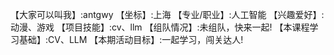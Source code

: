 【大家可以叫我】:antgwy
【坐标】:上海
【专业/职业】:人工智能
【兴趣爱好】:动漫、游戏
【项目技能】:cv、llm
【组队情况】:未组队，快来一起!
【本课程学习基础】:CV、LLM
【本期活动目标】:一起学习，闯关达人!
